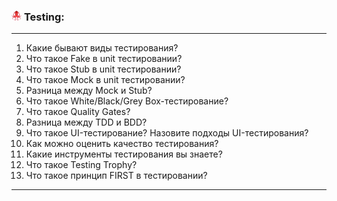 <h3>
  <img src="../assets/Testing_Library.png" width="16" height="16" />
  <span>Testing:</span>
</h3>


---
1. Какие бывают виды тестирования?
2. Что такое Fake в unit тестировании?
3. Что такое Stub в unit тестировании?
4. Что такое Mock в unit тестировании?
5. Разница между Mock и Stub?
6. Что такое White/Black/Grey Box-тестирование?
7. Что такое Quality Gates?
8. Разница между TDD и BDD?
9. Что такое UI-тестирование? Назовите подходы UI-тестирования?
10. Как можно оценить качество тестирования?
11. Какие инструменты тестирования вы знаете?
12. Что такое Testing Trophy?
13. Что такое принцип FIRST в тестировании?
---
